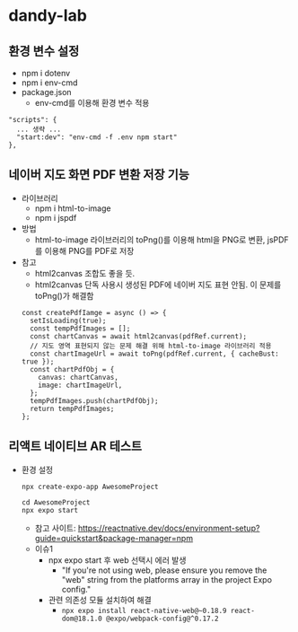 # dandy-lab
## 환경 변수 설정
+ npm i dotenv
+ npm i env-cmd
+ package.json
  + env-cmd를 이용해 환경 변수 적용
```
"scripts": {
  ... 생략 ...
  "start:dev": "env-cmd -f .env npm start"
},
```
## 네이버 지도 화면 PDF 변환 저장 기능
+ 라이브러리
  + npm i html-to-image
  + npm i jspdf
+ 방법
  + html-to-image 라이브러리의 toPng()를 이용해 html을 PNG로 변환, jsPDF를 이용해 PNG를 PDF로 저장
+ 참고
  + html2canvas 조합도 좋을 듯.
  + html2canvas 단독 사용시 생성된 PDF에 네이버 지도 표현 안됨. 이 문제를 toPng()가 해결함
  ```
  const createPdfIamge = async () => {
    setIsLoading(true);
    const tempPdfImages = [];
    const chartCanvas = await html2canvas(pdfRef.current);
    // 지도 영역 표현되지 않는 문제 해결 위해 html-to-image 라이브러리 적용
    const chartImageUrl = await toPng(pdfRef.current, { cacheBust: true });
    const chartPdfObj = {
      canvas: chartCanvas,
      image: chartImageUrl,
    };
    tempPdfImages.push(chartPdfObj);
    return tempPdfImages;
  };

  ```
## 리액트 네이티브 AR 테스트
+ 환경 설정
  ```
  npx create-expo-app AwesomeProject

  cd AwesomeProject
  npx expo start
  ```
  + 참고 사이트: https://reactnative.dev/docs/environment-setup?guide=quickstart&package-manager=npm
  + 이슈1
    + npx expo start 후 web 선택시 에러 발생
      + "If you're not using web, please ensure you remove the "web" string from the platforms array in the project Expo config."
    + 관련 의존성 모듈 설치하여 해결
      + ``` npx expo install react-native-web@~0.18.9 react-dom@18.1.0 @expo/webpack-config@^0.17.2 ```
  
